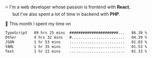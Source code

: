⭐ I'm a web developer whose passion is frontend with <b>React</b>,<br/>
&nbsp; &nbsp; &nbsp; but I've also spent a lot of time in backend with <b>PHP</b>.

📅 This month I spent my time on

<!--START_SECTION:waka-->

```txt
TypeScript   89 hrs 25 mins  ######################...   86.39 %
Other        4 hrs 32 mins   #........................   04.39 %
JSON         1 hr 53 mins    .........................   01.83 %
YAML         1 hr 35 mins    .........................   01.53 %
Text         1 hr 22 mins    .........................   01.33 %
```

<!--END_SECTION:waka-->

